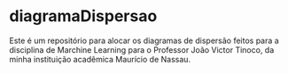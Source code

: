 # diagramaDispersao
Este é um repositório para alocar os diagramas de dispersão feitos para a disciplina de Marchine Learning para o Professor João Victor Tinoco, da minha instituição acadêmica Maurício de Nassau.

